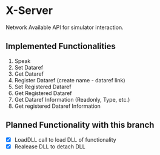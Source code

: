 # X-Server
Network Available API for simulator interaction.

## Implemented Functionalities

1. Speak
2. Set Dataref
3. Get Dataref
4. Register Dataref (create name - dataref link)
5. Set Registered Dataref
6. Get Registered Dataref
7. Get Dataref Information (Readonly, Type, etc.)
8. Get registered Dataref Information


## Planned Functionality with this branch
 - [x] LoadDLL call to load DLL of functionality
 - [x] Realease DLL to detach DLL
